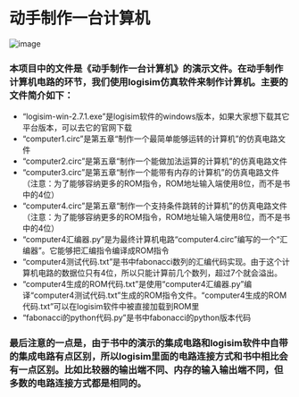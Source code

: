 # 动手制作一台计算机

![image](https://github.com/bitetata/make_a_computer/blob/master/gif/computer1.gif)

### 本项目中的文件是《动手制作一台计算机》的演示文件。在动手制作计算机电路的环节，我们使用logisim仿真软件来制作计算机。主要的文件简介如下：
* “logisim-win-2.7.1.exe”是logisim软件的windows版本，如果大家想下载其它平台版本，可以去它的官网下载
* “computer1.circ”是第五章“制作一个最简单能够运转的计算机”的仿真电路文件
* “computer2.circ”是第五章“制作一个能做加法运算的计算机”的仿真电路文件
* “computer3.circ”是第五章“制作一个能带有内存的计算机”的仿真电路文件（注意：为了能够容纳更多的ROM指令，ROM地址输入端使用8位，而不是书中的4位）
* “computer4.circ”是第五章“制作一个支持条件跳转的计算机”的仿真电路文件（注意：为了能够容纳更多的ROM指令，ROM地址输入端使用8位，而不是书中的4位）
* “computer4汇编器.py”是为最终计算机电路“computer4.circ”编写的一个“汇编器”。它能够把汇编指令编译成ROM指令
* “computer4测试代码.txt”是书中fabonacci数列的汇编代码实现。由于这个计算机电路的数据位只有4位，所以只能计算前几个数列，超过7个就会溢出。
* “computer4生成的ROM代码.txt”是使用“computer4汇编器.py”编译“computer4测试代码.txt”生成的ROM指令文件。“computer4生成的ROM代码.txt”可以在logisim软件中被直接加载到ROM里
* “fabonacci的python代码.py”是书中fabonacci的python版本代码

### 最后注意的一点是，由于书中的演示的集成电路和logisim软件中自带的集成电路有点区别，所以logisim里面的电路连接方式和书中相比会有一点区别。比如比较器的输出端不同、内存的输入输出端不同，但多数的电路连接方式都是相同的。